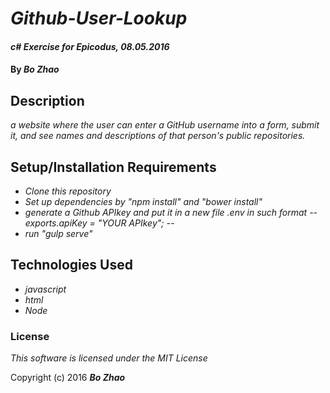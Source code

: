 # _Github-User-Lookup_

#### _c# Exercise for Epicodus, 08.05.2016_

#### By _**Bo Zhao**_

## Description

_a website where the user can enter a GitHub username into a form, submit it, and see names and descriptions of that person's public repositories._

## Setup/Installation Requirements

* _Clone this repository_
* _Set up dependencies by "npm install" and "bower install"_
* _generate a Github APIkey and put it in a new file .env in such format -- exports.apiKey = "YOUR APIkey"; --_
* _run "gulp serve"_

## Technologies Used

* _javascript_
* _html_
* _Node_

### License

*This software is licensed under the MIT License*

Copyright (c) 2016 **_Bo Zhao_**
